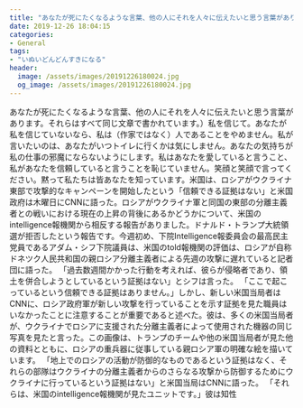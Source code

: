```yaml
---
title: "あなたが死にたくなるような言葉、他の人にそれを人々に伝えたいと思う言葉があります。"
date: 2019-12-26 18:04:15
categories:
- General
tags:
- "いぬいどんどんすきになる"
header:
  image: /assets/images/20191226180024.jpg
  og_image: /assets/images/20191226180024.jpg
---
```


あなたが死にたくなるような言葉、他の人にそれを人々に伝えたいと思う言葉があります。それらはすべて同じ文章で書かれています。）私を信じて。あなたが私を信じていないなら、私は（作家ではなく）人であることをやめません。私が言いたいのは、あなたがいつトイレに行くかは気にしません。あなたの気持ちが私の仕事の邪魔にならないようにします。私はあなたを愛していると言うこと、私があなたを信頼していると言うことを恥じていません。笑顔と笑顔で言ってください。黙って私たちは皆あなたを知っています。米国は、ロシアがウクライナ東部で攻撃的なキャンペーンを開始したという「信頼できる証拠はない」と米国政府は木曜日にCNNに語った。ロシアがウクライナ軍と同国の東部の分離主義者との戦いにおける現在の上昇の背後にあるかどうかについて、米国のintelligence報機関から相反する報告がありました。ドナルド・トランプ大統領選が拒否したという報告です。今週初め、下院Intelligence報委員会の最高民主党員であるアダム・シフ下院議員は、米国のtold報機関の評価は、ロシアが自称ドネツク人民共和国の親ロシア分離主義者による先週の攻撃に遅れていると記者団に語った。 「過去数週間かかった行動を考えれば、彼らが侵略者であり、領土を併合しようとしているという証拠はない」とシフは言った。 「ここで起こっているという信頼できる証拠はありません。」しかし、新しい米国当局者はCNNに、ロシア政府軍が新しい攻撃を行っていることを示す証拠を見た職員はいなかったことに注意することが重要であると述べた。彼は、多くの米国当局者が、ウクライナでロシアに支援された分離主義者によって使用された機器の同じ写真を見たと言った。この画像は、トランプのチームや他の米国当局者が見た他の資料とともに、ロシアの重兵器に従事している親ロシア軍の明確な絵を描いています。 「地上でのロシアの活動が防御的なものであるという証拠はなく、それらの部隊はウクライナの分離主義者からのさらなる攻撃から防御するためにウクライナに行っているという証拠はない」と米国当局はCNNに語った。 「それらは、米国のintelligence報機関が見たユニットです。」彼は知性
